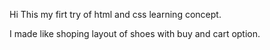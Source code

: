 Hi 
This my firt try of html and css learning concept.
<br>
<p style="font-color:red;">I made like shoping layout of shoes with buy and cart option.</p>
